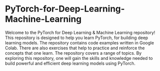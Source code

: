 # PyTorch-for-Deep-Learning-Machine-Learning
Welcome to the PyTorch for Deep Learning & Machine Learning repository!
This repository is designed to help you learn PyTorch, for building deep learning models. The repository contains code examples written in Google Colab.
There are also exercises that help to practice and reinforce the concepts that one learn. The repository covers a range of topics. By exploring this repository, one will gain the skills and knowledge needed to build powerful and efficient deep learning models using PyTorch.
